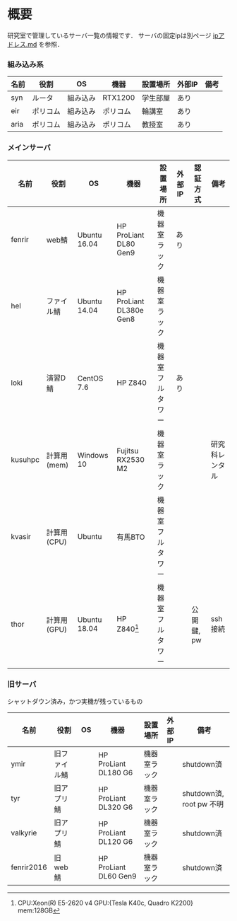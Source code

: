 # 概要
研究室で管理しているサーバ一覧の情報です．
サーバの固定ipは別ページ [ipアドレス.md](ipアドレス.md)  を参照．

### 組み込み系
| 名前        | 役割           | OS           | 機器                    | 設置場所         | 外部IP | 備考             |
| ----        | ----           | ----         | ---                     | ----             | -----  | --               |
| syn         | ルータ         | 組み込み     | RTX1200                 | 学生部屋         | あり   |                  |
| eir         | ポリコム       | 組み込み     | ポリコム                | 輪講室           | あり   |                  |
| aria        | ポリコム       | 組み込み     | ポリコム                | 教授室           | あり   |                  |

### メインサーバ
| 名前        | 役割           | OS           | 機器                    | 設置場所         | 外部IP | 認証方式| 備考             |
| ----        | ----           | ----         | ---                     | ----             | -----  | ---    | --               |
| fenrir      | web鯖          | Ubuntu 16.04 | HP ProLiant DL80 Gen9   | 機器室ラック     | あり   |           |                  |
| hel         | ファイル鯖     | Ubuntu 14.04 | HP ProLiant DL380e Gen8 | 機器室ラック     |        |           |                  |
| loki        | 演習D鯖        | CentOS 7.6   | HP Z840                 | 機器室フルタワー | あり   |           |                  |
| kusuhpc     | 計算用(mem)    | Windows 10   | Fujitsu RX2530 M2       | 機器室ラック     |        |           | 研究科レンタル |
| kvasir      | 計算用(CPU)    | Ubuntu       | 有馬BTO                 | 機器室フルタワー |        |           |                  |
| thor        | 計算用(GPU)    | Ubuntu 18.04 | HP Z840[^specThor]      | 機器室フルタワー |        | 公開鍵, pw | ssh接続 |
[^specThor]: CPU:Xeon(R) E5-2620 v4 GPU:{Tesla K40c, Quadro K2200} mem:128GB

### 旧サーバ
シャットダウン済み，かつ実機が残っているもの

| 名前       | 役割         | OS   | 機器                  | 設置場所     | 外部IP | 備考       |
| ----       | ----         | ---- | ---                   | ----         | -----  | --         |
| ymir       | 旧ファイル鯖 |      | HP ProLiant DL180 G6  | 機器室ラック |        | shutdown済 |
| tyr        | 旧アプリ鯖   |      | HP ProLiant DL320 G6  | 機器室ラック |        | shutdown済, root pw 不明 |
| valkyrie   | 旧アプリ鯖   |      | HP ProLiant DL120 G6  | 機器室ラック |        | shutdown済 |
| fenrir2016 | 旧web鯖      |      | HP ProLiant DL60 Gen9 | 機器室ラック |        | shutdown済 |
